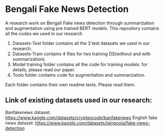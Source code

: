 # Bengali Fake News Detection
A research work on Bengali Fake news detection through summarization and augmentation using pre trained BERT models. This repository contains all the codes we used in our research

1) Datasets-Test folder contains all the 3 test datasets we used in our research. 
2) Datasets-Train contains 4 files for two training DS(without and with summarization). 
3) Model training folder contains all the code for training models. for details, please read our paper. 
4) Tools folder contains code for augmentation and summarization.

Each folder contains their own readme texts. Please read them.

Link of existing datasets used in our research:
----------------------------------------------------------------------------------------
Banfakenews dataset: https://www.kaggle.com/datasets/cryptexcode/banfakenews
English fake news dataset: https://www.kaggle.com/datasets/jainpooja/fake-news-detection



